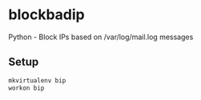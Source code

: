 # blockbadip
Python - Block IPs based on /var/log/mail.log messages



## Setup

```bash
mkvirtualenv bip
workon bip

```